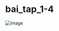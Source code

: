 # bai_tap_1-4
![image](https://github.com/user-attachments/assets/8e84086c-aec1-405c-8cb3-a1d919e590a1)
